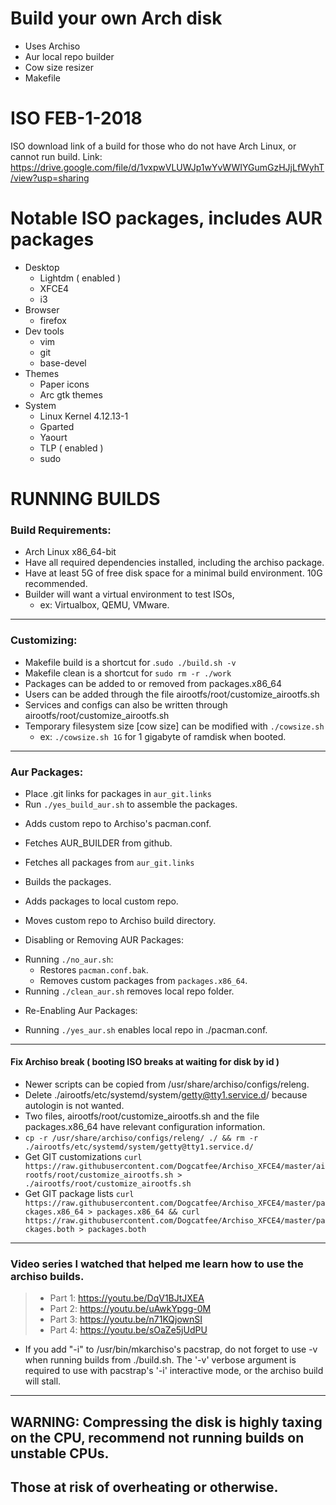 # Build your own Arch disk
 - Uses Archiso
 - Aur local repo builder
 - Cow size resizer
 - Makefile


ISO FEB-1-2018
=============================================================================
ISO download link of a build for those who do not have Arch Linux, or cannot run build.
Link: https://drive.google.com/file/d/1vxpwVLUWJp1wYvWWIYGumGzHJjLfWyhT/view?usp=sharing

Notable ISO packages, includes AUR packages
=============================================================================

   * Desktop
     - Lightdm ( enabled )
     - XFCE4
     - i3
   * Browser
     - firefox
   * Dev tools
     - vim
     - git
     - base-devel
   * Themes
     - Paper icons
     - Arc gtk themes
   * System
     - Linux Kernel 4.12.13-1
     - Gparted
     - Yaourt
     - TLP ( enabled )
     - sudo

RUNNING BUILDS
=============================================================================

### Build Requirements:
  - Arch Linux x86_64-bit
  - Have all required dependencies installed, including the archiso package.
  - Have at least 5G of free disk space for a minimal build environment. 10G
  recommended.
  - Builder will want a virtual environment to test ISOs,
    * ex: Virtualbox, QEMU, VMware.
-----------------------------------------------------------------------------
### Customizing:
  - Makefile build is a shortcut for .`sudo ./build.sh -v`
  - Makefile clean is a shortcut for `sudo rm -r ./work`
  - Packages can be added to or removed from packages.x86_64
  - Users can be added through the file airootfs/root/customize_airootfs.sh
  - Services and configs can also be written through
    airootfs/root/customize_airootfs.sh
  - Temporary filesystem size [cow size] can be modified with `./cowsize.sh`
    - ex: `./cowsize.sh 1G` for 1 gigabyte of ramdisk when booted.
-----------------------------------------------------------------------------
### Aur Packages:
  - Place .git links for packages in `aur_git.links`
  - Run `./yes_build_aur.sh` to assemble the packages.
   * Adds custom repo to Archiso's pacman.conf.
   * Fetches AUR_BUILDER from github.
   * Fetches all packages from `aur_git.links`
   * Builds the packages.
   * Adds packages to local custom repo.
   * Moves custom repo to Archiso build directory.


 * Disabling or Removing AUR Packages:
  - Running `./no_aur.sh`:
    * Restores `pacman.conf.bak`.
    * Removes custom packages from `packages.x86_64`.
  - Running `./clean_aur.sh` removes local repo folder.
 * Re-Enabling Aur Packages:
  - Running `./yes_aur.sh` enables local repo in ./pacman.conf.
-----------------------------------------------------------------------------
  #### Fix Archiso break ( booting ISO breaks at waiting for disk by id )
  - Newer scripts can be copied from /usr/share/archiso/configs/releng.
  - Delete ./airootfs/etc/systemd/system/getty@tty1.service.d/
   because autologin is not wanted.
  - Two files, airootfs/root/customize_airootfs.sh and the file packages.x86_64 have relevant
  configuration information.
  - `cp -r /usr/share/archiso/configs/releng/ ./ && rm -r ./airootfs/etc/systemd/system/getty@tty1.service.d/`
  - Get GIT customizations `curl https://raw.githubusercontent.com/Dogcatfee/Archiso_XFCE4/master/airootfs/root/customize_airootfs.sh > ./airootfs/root/customize_airootfs.sh`
  - Get GIT package lists `curl https://raw.githubusercontent.com/Dogcatfee/Archiso_XFCE4/master/packages.x86_64 > packages.x86_64 && curl https://raw.githubusercontent.com/Dogcatfee/Archiso_XFCE4/master/packages.both > packages.both`
-----------------------------------------------------------------------------
### Video series I watched that helped me learn how to use the archiso builds.
  >- Part 1: https://youtu.be/DqV1BJtJXEA
  >- Part 2: https://youtu.be/uAwkYpgg-0M
  >- Part 3: https://youtu.be/n71KQjownSI
  >- Part 4: https://youtu.be/sOaZe5jUdPU
 * If you add "-i" to /usr/bin/mkarchiso's pacstrap, do not forget to use -v
  when running builds from ./build.sh. The '-v' verbose argument is required
  to use with pacstrap's '-i' interactive mode, or the archiso build will
  stall.
-----------------------------------------------------------------------------
WARNING: Compressing the disk is highly taxing on the CPU, recommend not running builds on unstable CPUs.
-----------------------------------------------------------------------------
Those at risk of overheating or otherwise.
-----------------------------------------------------------------------------
